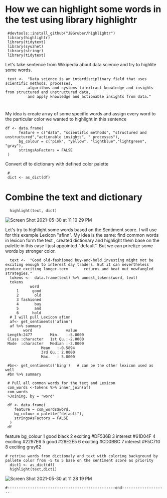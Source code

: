 # How we can highlight some words in the test using library highlightr
 
     #devtools::install_github("JBGruber/highlightr")
     library(highlightr)
     library(tidytext)
     library(syuzhet)
     library(stringr)
     library(tidytext)
Let's take sentence from Wikipedia about data science and try to highlite some words.

     text <-  "Data science is an interdisciplinary field that uses scientific methods, processes, 
              algorithms and systems to extract knowledge and insights from structured and unstructured data,
              and apply knowledge and actionable insights from data."
# 
My idea is create array of some specific words and assign every word to the particular color we wanted to highlight in this sentence
    
    df <- data.frame(
          feature = c("data", "scientific methods", "structured and unstructured","actionable insights", " processes"),
          bg_colour = c("pink", "yellow", "lightblue","lightgreen", "gray"),
          stringsAsFactors = FALSE
     ) 
 Convert df to dictionary with defined color palette
 
     # 
     dict <- as_dict(df)

# Combine the text and dictionary
      highlight(text, dict)
![Screen Shot 2021-05-30 at 11 10 29 PM](https://user-images.githubusercontent.com/16123495/120147971-5f212a00-c19c-11eb-83eb-2a05085bb804.png)

 Let's try to highlight some words based on the Sentiment score. I will use for this example Lexicon "afinn". My idea is the same: find common words in lexicon form the text , created dictionary and highlight them base on the palette in this case I just appointed "default". But we can priretize some words by stronger color.
 
      text <-  "Good old-fashioned buy-and-hold investing might not be exciting enough to interest day traders. But it can nevertheless produce exciting longer-term       returns and beat out newfangled strategies."
      tokens <-  data.frame(text) %>% unnest_tokens(word, text)
      tokens
               word
         1      good
         2       old
         3 fashioned
         4       buy
         5       and
         6      hold
      # I will pull Lexicon afinn   
      af<- get_sentiments('afinn')
      af %>% summary
            word               value        
     Length:2477        Min.   :-5.0000  
     Class :character   1st Qu.:-2.0000  
     Mode  :character   Median :-2.0000  
                    Mean   :-0.5894  
                    3rd Qu.: 2.0000  
                    Max.   : 5.0000  

     #bn<- get_sentiments('bing')   # can be the other lexicon used as well
     #bn %>% summary
     
     # Pull all common words for the text and Lexicon
     com_words <-tokens %>% inner_join(af)
     com_words
     >Joining, by = "word"
     
     df <- data.frame(
        feature = com_words$word,
        bg_colour = palette("default"),
        stringsAsFactors = FALSE
      )
     df
   feature bg_colour
1     good     black
2 exciting   #DF536B
3 interest   #61D04F
4 exciting   #2297E6
5     good   #28E2E5
6 exciting   #CD0BBC
7 interest   #F5C710
8 exciting    gray62
    
    # retrive words from dictionaly and text with coloring background by pallete color from -5 to 5 base on the sentiment score as priority
      dict1 <- as_dict(df)
      highlight(text,dict1)

![Screen Shot 2021-05-30 at 11 28 19 PM](https://user-images.githubusercontent.com/16123495/120149579-c809a180-c19e-11eb-984f-6730541b96de.png)


    #------------------------------------------------end--------------------
